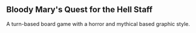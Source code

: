 ## Bloody Mary's Quest for the Hell Staff

A turn-based board game with a horror and mythical based graphic style.
